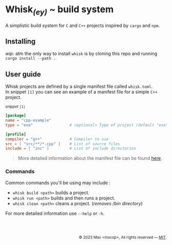 # Whisk<sub>*(ey)*</sub> ~ build system
A simplistic build system for `C` and `C++` projects inspired by `cargo` and `npm`.

## Installing
*wip*: atm the only way to install `whisk` is by cloning this repo and running `cargo install --path .`

## User guide
Whisk projects are defined by a single manifest file called `whisk.toml`.<br>
In snippet `[1]` you can see an example of a manifest file for a simple `C++` project.

<sub>*snippet* `[1]`</sub>

```toml
[package]
name = "cpp-example"
type = "exe"                # <optional> Type of project (default "exe")

[profile]
compiler = "g++"            # Compiler to use
src = [ "src/**/*.cpp" ]    # List of source files
include = [ "inc" ]         # List of include directories
```

> More detailed information about the manifest file can be found [here](./docs/manifest.md).

### Commands
Common commands you'll be using may include :
* `whisk build <path>` builds a project.
* `whisk run <path>` builds and then runs a project.
* `whisk clean <path>` cleans a project. (*removes /bin directory*)

For more detailed information use `--help` or `-h`.

<br>

<h2></h2>
<div align="right"><sub>© 2023 Max &lt;mxcop&gt;, All rights reserved — <a href="./license.md">MIT</a>.</sub></div>